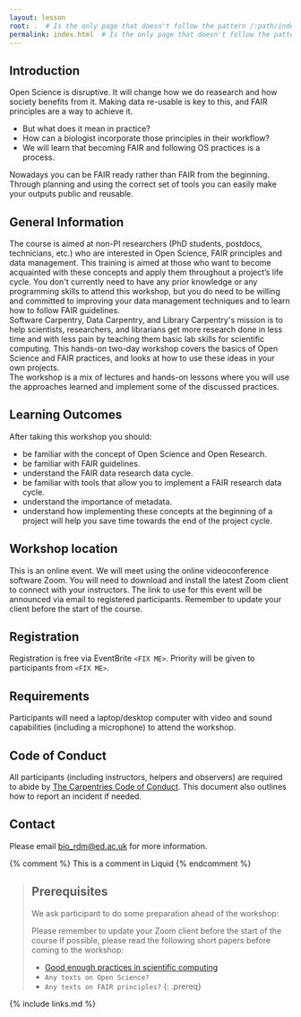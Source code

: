 ```yaml
---
layout: lesson
root: .  # Is the only page that doesn't follow the pattern /:path/index.html
permalink: index.html  # Is the only page that doesn't follow the pattern /:path/index.html
---
```

## Introduction
Open Science is disruptive. It will change how we do reasearch and how society benefits from it. Making data re-usable is key to this, and FAIR principles are a way to achieve it.
* But what does it mean in practice?
* How can a biologist incorporate those principles in their workflow?
* We will learn that becoming FAIR and following OS practices is a process.

Nowadays you can be FAIR ready rather than FAIR from the beginning. Through planning and using the correct set of tools you can easily make your outputs public and reusable.

## General Information 
The course is aimed at non-PI researchers (PhD students, postdocs, technicians, etc.) who are interested in Open Science, FAIR principles and data management. This training is aimed at those who want to become acquainted with these concepts and apply them throughout a project’s life cycle. You don't currently need to have any prior knowledge or any programming skills to attend this workshop, but you do need to be willing and committed to improving your data management techniques and to learn how to follow FAIR guidelines.   
Software Carpentry, Data Carpentry, and Library Carpentry's mission is to help scientists, researchers, and librarians get more research done in less time and with less pain by teaching them basic lab skills for scientific computing. This hands-on two-day workshop covers the basics of Open Science and FAIR practices, and looks at how to use these ideas in your own projects.   
The workshop is a mix of lectures and hands-on lessons where you will use the approaches learned and implement some of the discussed practices. 

## Learning Outcomes 
After taking this workshop you should: 
* be familiar with the concept of Open Science and Open Research. 
* be familiar with FAIR guidelines. 
* understand the FAIR data research data cycle. 
* be familiar with tools that allow you to implement a FAIR research data cycle. 
* understand the importance of metadata. 
* understand how implementing these concepts at the beginning of a project will help you save time towards the end of the project cycle. 

## Workshop location 
This is an online event. We will meet using the online videoconference software Zoom. You will need to download and install the latest Zoom client to connect with your instructors. The link to use for this event will be announced via email to registered participants. Remember to update your client before the start of the course. 

## Registration 
Registration is free via EventBrite `<FIX ME>`. Priority will be given to participants from `<FIX ME>`. 

## Requirements 
Participants will need a laptop/desktop computer with video and sound capabilities (including a microphone) to attend the workshop. 

## Code of Conduct 
All participants (including instructors, helpers and observers) are required to abide by [The Carpentries Code of Conduct](https://docs.carpentries.org/topic_folders/policies/code-of-conduct.html). This document also outlines how to report an incident if needed.

## Contact 
Please email bio_rdm@ed.ac.uk for more information. 
<!-- this is an html comment -->
{% comment %} This is a comment in Liquid {% endcomment %}
> ## Prerequisites
>
> We ask participant to do some preparation ahead of the workshop: 
> 
> Please remember to update your Zoom client before the start of the course 
> If possible, please read the following short papers before coming to the workshop:  
> * [Good enough practices in scientific computing](https://journals.plos.org/ploscompbiol/article?id=10.1371/journal.pcbi.1005510)
> * `Any texts on Open Science?` 
> * `Any texts on FAIR principles?` 
{: .prereq}

{% include links.md %}
